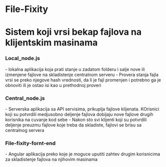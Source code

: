 # File-Fixity
<h1>Sistem koji vrsi bekap fajlova na klijentskim masinama</h1>

<h3>Local_node.js</h3> 
				 - lokalna aplikacija koja prati stanje u zadatom folderu i salje nove ili izmenjene fajlove na skladistenje centralnom serveru
			     - Provera stanja fajla vrsi se preko njegove hash vrednosti, da li je fajl promenjen i potrebno ga je obnoviti ili je ostao isi kao u prethodnoj proveri
<h3>Central_node.js</h3>
				 - Serverska aplikacija sa API servisima, prikuplja fajlove klijenata. KOrisnici koji su potvrdili medjusobno deljenje fajlova dobijaju nove fajlove drugih korisnika na cuvanje kod sebe
				 - Nakon sto svi klijenti koji su potvrdili deljenje preuzmu fajlove koje treba da skladiste, fajlovi se brisu sa centralnog servera
				 
<h3>File-fixity-fornt-end</h3> 
				 - Angular aplikacija preko koje je moguce uputiti zahtev drugim korisnicima za skladistenje fajlova na njihovim masinama